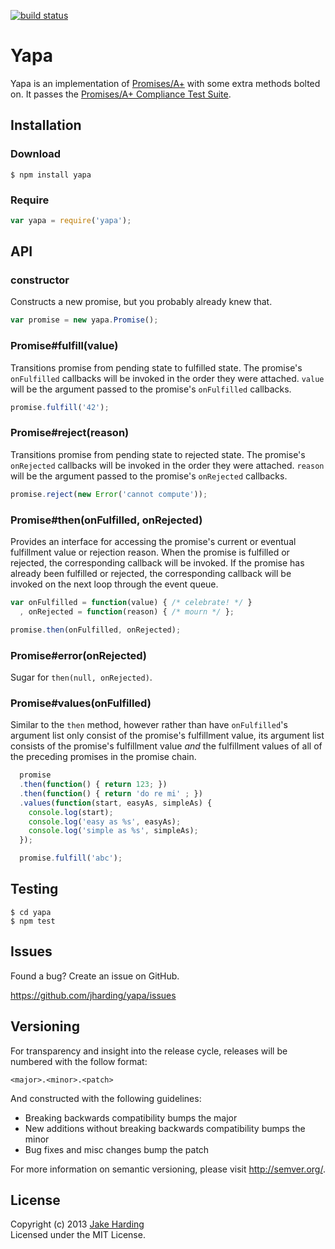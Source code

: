 [![build status](https://secure.travis-ci.org/jharding/yapa.png?branch=master)](http://travis-ci.org/jharding/yapa)

Yapa
====

Yapa is an implementation of [Promises/A+](https://github.com/promises-aplus/promises-spec) with some extra methods bolted on. It passes the [Promises/A+ Compliance Test Suite](https://github.com/promises-aplus/promises-tests).

Installation
------------

### Download

```
$ npm install yapa
```

### Require

```javascript
var yapa = require('yapa');
```

API
---

### constructor

Constructs a new promise, but you probably already knew that.

```javascript
var promise = new yapa.Promise();
```

### Promise#fulfill(value)

Transitions promise from pending state to fulfilled state. The promise's `onFulfilled` callbacks will be invoked in the order they were attached. `value` will be the argument passed to the promise's `onFulfilled` callbacks.

```javascript
promise.fulfill('42');
```

### Promise#reject(reason)

Transitions promise from pending state to rejected state. The promise's `onRejected` callbacks will be invoked in the order they were attached. `reason` will be the argument passed to the promise's `onRejected` callbacks.

```javascript
promise.reject(new Error('cannot compute'));
```

### Promise#then(onFulfilled, onRejected)

Provides an interface for accessing the promise's current or eventual fulfillment value or rejection reason. When the promise is fulfilled or rejected, the corresponding callback will be invoked. If the promise has already been fulfilled or rejected, the corresponding callback will be invoked on the next loop through the event queue.

```javascript
var onFulfilled = function(value) { /* celebrate! */ }
  , onRejected = function(reason) { /* mourn */ };

promise.then(onFulfilled, onRejected);
```

### Promise#error(onRejected)

Sugar for `then(null, onRejected)`.

### Promise#values(onFulfilled)

Similar to the `then` method, however rather than have `onFulfilled`'s argument list only consist of the promise's fulfillment value, its argument list consists of the promise's fulfillment value _and_ the fulfillment values of all of the preceding promises in the promise chain.

```javascript
  promise
  .then(function() { return 123; })
  .then(function() { return 'do re mi' ; })
  .values(function(start, easyAs, simpleAs) { 
    console.log(start);
    console.log('easy as %s', easyAs);
    console.log('simple as %s', simpleAs);
  });

  promise.fulfill('abc');
```

Testing
-------

```
$ cd yapa
$ npm test
```

Issues
------

Found a bug? Create an issue on GitHub.

https://github.com/jharding/yapa/issues

Versioning
----------

For transparency and insight into the release cycle, releases will be numbered with the follow format:

`<major>.<minor>.<patch>`

And constructed with the following guidelines:

* Breaking backwards compatibility bumps the major
* New additions without breaking backwards compatibility bumps the minor
* Bug fixes and misc changes bump the patch

For more information on semantic versioning, please visit http://semver.org/.

License
-------

Copyright (c) 2013 [Jake Harding](http://thejakeharding.com)  
Licensed under the MIT License.
